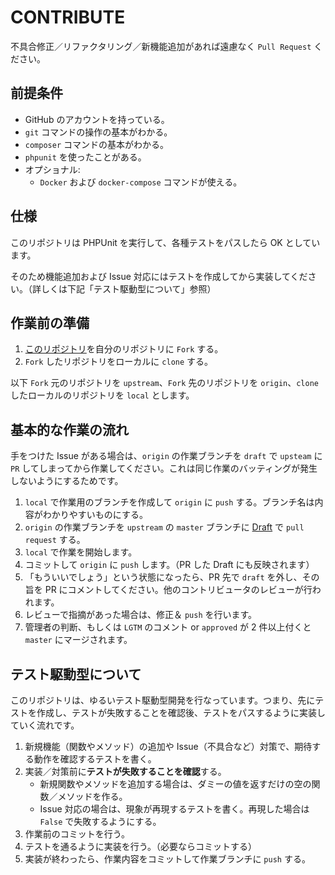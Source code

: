 # CONTRIBUTE

不具合修正／リファクタリング／新機能追加があれば遠慮なく `Pull Request` ください。

## 前提条件

- GitHub のアカウントを持っている。
- `git` コマンドの操作の基本がわかる。
- `composer` コマンドの基本がわかる。
- `phpunit` を使ったことがある。
- オプショナル:
    - `Docker` および `docker-compose` コマンドが使える。

## 仕様

このリポジトリは PHPUnit を実行して、各種テストをパスしたら OK としています。

そのため機能追加および Issue 対応にはテストを作成してから実装してください。（詳しくは下記「テスト駆動型について」参照）

## 作業前の準備

1. [このリポジトリ](https://github.com/KEINOS/auto-reply-sakura)を自分のリポジトリに `Fork` する。
2. `Fork` したリポジトリをローカルに `clone` する。

以下 `Fork` 元のリポジトリを `upstream`、`Fork` 先のリポジトリを `origin`、`clone` したローカルのリポジトリを `local` とします。

## 基本的な作業の流れ

手をつけた Issue がある場合は、`origin` の作業ブランチを `draft` で `upsteam` に `PR` してしまってから作業してください。これは同じ作業のバッティングが発生しないようにするためです。

1. `local` で作業用のブランチを作成して `origin` に `push` する。ブランチ名は内容がわかりやすいものにする。
2. `origin` の作業ブランチを `upstream` の `master` ブランチに [Draft](https://github.blog/jp/2019-02-19-introducing-draft-pull-requests/) で `pull request` する。
3. `local` で作業を開始します。
4. コミットして `origin` に `push` します。（PR した Draft にも反映されます）
5. 「もういいでしょう」という状態になったら、PR 先で `draft` を外し、その旨を PR にコメントしてください。他のコントリビュータのレビューが行われます。
6. レビューで指摘があった場合は、修正＆ `push` を行います。
7. 管理者の判断、もしくは `LGTM` のコメント or `approved` が 2 件以上付くと `master` にマージされます。

## テスト駆動型について

このリポジトリは、ゆるいテスト駆動型開発を行なっています。つまり、先にテストを作成し、テストが失敗することを確認後、テストをパスするように実装していく流れです。

1. 新規機能（関数やメソッド）の追加や Issue（不具合など）対策で、期待する動作を確認するテストを書く。
2. 実装／対策前に**テストが失敗することを確認**する。
    - 新規関数やメソッドを追加する場合は、ダミーの値を返すだけの空の関数／メソッドを作る。
    - Issue 対応の場合は、現象が再現するテストを書く。再現した場合は `False` で失敗するようにする。
3. 作業前のコミットを行う。
4. テストを通るように実装を行う。（必要ならコミットする）
5. 実装が終わったら、作業内容をコミットして作業ブランチに `push` する。
